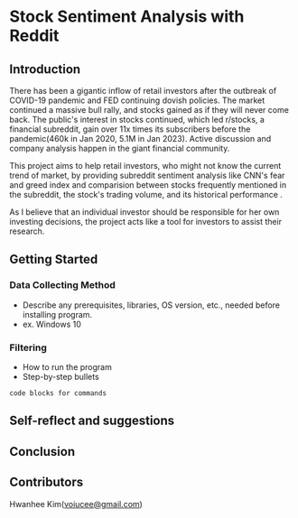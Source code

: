 # Stock Sentiment Analysis with Reddit 

## Introduction

There has been a gigantic inflow of retail investors after the outbreak of COVID-19 pandemic and FED continuing dovish policies. The market continued a massive bull rally, and stocks gained as if they will never come back. The public's interest in stocks continued, which led r/stocks, a financial subreddit, gain over 11x times its subscribers before the pandemic(460k in Jan 2020, 5.1M in Jan 2023). Active discussion and company analysis happen in the giant financial community. 

This project aims to help retail investors, who might not know the current trend of market, by providing subreddit sentiment analysis like CNN's fear and greed index and comparision between stocks frequently mentioned in the subreddit, the stock's trading volume, and its historical performance . 

As I believe that an individual investor should be responsible for her own investing decisions, the project acts like a tool for investors to assist their research. 

## Getting Started

### Data Collecting Method

* Describe any prerequisites, libraries, OS version, etc., needed before installing program.
* ex. Windows 10

### Filtering

* How to run the program
* Step-by-step bullets
```
code blocks for commands
```

###

## Self-reflect and suggestions

## Conclusion

## Contributors
Hwanhee Kim(voiucee@gmail.com)
